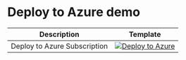 # Deploy to Azure demo

| Description | Template |
|---|---|
| Deploy to Azure Subscription |[![Deploy to Azure](https://aka.ms/deploytoazurebutton)](https://portal.azure.com/#blade/Microsoft_Azure_CreateUIDef/CustomDeploymentBlade/uri/https%3A%2F%2Fraw.githubusercontent.com%2Fchrisvugrinec%2Ftest%2Fmaster%2FARM%2Ftest.json/uiFormDefinitionUri/https%3A%2F%2Fraw.githubusercontent.com%2Fchrisvugrinec%2Ftest%2Fmaster%2Ftest.json)|
   
